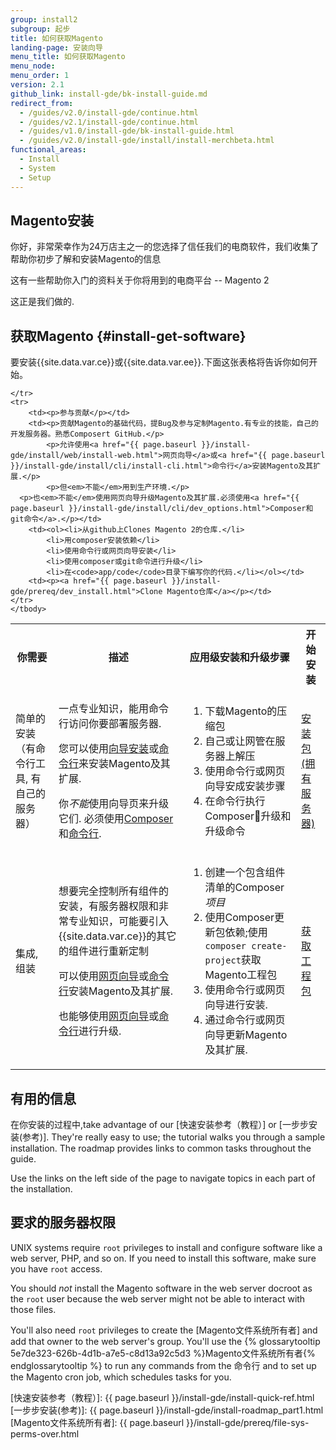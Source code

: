 ```yaml
---
group: install2
subgroup: 起步
title: 如何获取Magento
landing-page: 安装向导
menu_title: 如何获取Magento
menu_node:
menu_order: 1
version: 2.1
github_link: install-gde/bk-install-guide.md
redirect_from:
  - /guides/v2.0/install-gde/continue.html
  - /guides/v2.1/install-gde/continue.html
  - /guides/v1.0/install-gde/bk-install-guide.html
  - /guides/v2.0/install-gde/install/install-merchbeta.html
functional_areas:
  - Install
  - System
  - Setup
---
```


## Magento安装

你好，非常荣幸作为24万店主之一的您选择了信任我们的电商软件，我们收集了帮助你初步了解和安装Magento的信息

这有一些帮助你入门的资料关于你将用到的电商平台 -- Magento 2

这正是我们做的.

## 获取Magento {#install-get-software}

要安装{{site.data.var.ce}}或{{site.data.var.ee}}.下面这张表格将告诉你如何开始。

<table>
	<tbody>
		<tr>
			<th>你需要</th>
			<th>描述</th>
			<th>应用级安装和升级步骤</th>
			<th>开始安装</th>
		</tr>
	<tr>
		<td><p>简单的安装（有命令行工具, 有自己的服务器）</p></td>
		<td><p>一点专业知识，能用命令行访问你要部署服务器.</p>
			<p>您可以使用<a href="{{ page.baseurl }}/install-gde/install/web/install-web.html">向导安装</a>或<a href="{{ page.baseurl }}/install-gde/install/cli/install-cli.html">命令行</a>来安装Magento及其扩展.</p>
		<p>你<em>不能</em>使用向导页来升级它们. 必须使用<a href="{{ page.baseurl }}/install-gde/install/cli/dev_reinstall.html">Composer</a>和<a href="{{ page.baseurl }}/install-gde/install/cli/install-cli.html">命令行</a>.</p></td>
		<td><ol><li>下载Magento的压缩包</li>
			<li>自己或让网管在服务器上解压</li>
			<li>使用命令行或网页向导安成安装步骤</li>
			<li>在命令行执行Composer升级和升级命令</li></ol>
		</td>
		<td><p><a href="{{ page.baseurl }}/install-gde/prereq/zip_install.html">安装包 (拥有服务器)</a></p></td>
	</tr>
	<tr>
		<td><p>集成, 组装</p></td>
		<td><p>想要完全控制所有组件的安装，有服务器权限和非常专业知识，可能要引入{{site.data.var.ce}}的其它的组件进行重新定制</p>
		<p>可以使用<a href="{{ page.baseurl }}/install-gde/install/web/install-web.html">网页向导</a>或<a href="{{ page.baseurl }}/install-gde/install/cli/install-cli.html">命令行</a>安装Magento及其扩展.</p>
		<p>也能够使用<a href="{{ page.baseurl }}/comp-mgr/bk-compman-upgrade-guide.html">网页向导</a>或<a href="{{ page.baseurl }}/comp-mgr/cli/cli-upgrade.html">命令行</a>进行升级.</p></td>
		<td><ol><li>创建一个包含组件清单的Composer<em>项目</em></li>
			<li>使用Composer更新包依赖;使用<code>composer create-project</code>获取Magento工程包</li>
			<li>使用命令行或网页向导进行安装.</li>
		<li>通过命令行或网页向导更新Magento及其扩展.</li></ol>
		<td><p><a href="{{ page.baseurl }}/install-gde/prereq/integrator_install.html">获取工程包</a></p></td>
	</td>

	</tr>
	<tr>
		<td><p>参与贡献</p></td>
		<td><p>贡献Magento的基础代码，提Bug及参与定制Magento.有专业的技能，自己的开发服务器。熟悉Composert GitHub.</p>
			<p>允许使用<a href="{{ page.baseurl }}/install-gde/install/web/install-web.html">网页向导</a>或<a href="{{ page.baseurl }}/install-gde/install/cli/install-cli.html">命令行</a>安装Magento及其扩展.</p>
			<p>但<em>不能</em>用到生产环境.</p>
      <p>也<em>不能</em>使用网页向导升级Magento及其扩展.必须使用<a href="{{ page.baseurl }}/install-gde/install/cli/dev_options.html">Composer和git命令</a>.</p></td>
		<td><ol><li>从github上Clones Magento 2的仓库.</li>
			<li>用composer安装依赖</li>
			<li>使用命令行或网页向导安装</li>
			<li>使用composer或git命令进行升级</li>
			<li>在<code>app/code</code>目录下编写你的代码.</li></ol></td>
		<td><p><a href="{{ page.baseurl }}/install-gde/prereq/dev_install.html">Clone Magento仓库</a></p></td>
	</tr>
	</tbody>
</table>

## 有用的信息

在你安装的过程中,take advantage of our [快速安装参考（教程）] or [一步步安装(参考)]. They're really easy to use; the tutorial walks you through a sample installation. The roadmap provides links to common tasks throughout the guide.

Use the links on the left side of the page to navigate topics in each part of the installation.

## 要求的服务器权限

UNIX systems require `root` privileges to install and configure software like a web server, PHP, and so on. If you need to install this software, make sure you have `root` access.

You should *not* install the Magento software in the web server docroot as the `root` user because the web server might not be able to interact with those files.

You'll also need `root` privileges to create the [Magento文件系统所有者] and add that owner to the web server's group. You'll use the {% glossarytooltip 5e7de323-626b-4d1b-a7e5-c8d13a92c5d3 %}Magento文件系统所有者{% endglossarytooltip %} to run any commands from the 命令行 and to set up the Magento cron job, which schedules tasks for you.

<!-- LINK DEFINITIONS -->

[快速安装参考（教程）]: {{ page.baseurl }}/install-gde/install-quick-ref.html
[一步步安装(参考)]: {{ page.baseurl }}/install-gde/install-roadmap_part1.html
[Magento文件系统所有者]: {{ page.baseurl }}/install-gde/prereq/file-sys-perms-over.html

